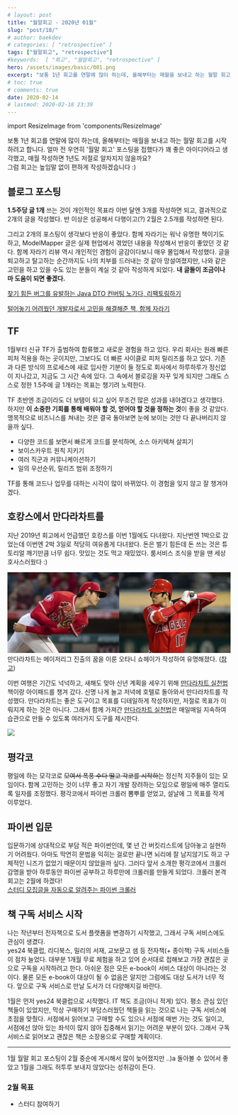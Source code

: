 ```yaml
---
# layout: post
title: "월말회고 - 2020년 01월"
slug: "post/18/"
# author: baekdev
# categories: [ "retrospective" ]
tags: ["월말회고", "retrospective"]
#keywords:  [ "회고", "월말회고", "retrospective" ]
hero: /assets/images/basic/001.png
excerpt: "보통 1년 회고를 연말에 많이 하는데, 올해부터는 매월을 보내고 하는 월말 회고를 시작하려고 합니다. 얼마 전 우연히 '월말 회고' 포스팅을 접했다가 꽤 좋은 아이디어라고 생각했고, 매월 작성하면 1년도 저절로 알차지지 않을까요?"
# toc: true
# comments: true
date: 2020-02-14
# lastmod: 2020-02-18 23:39
---
```


import ResizeImage from 'components/ResizeImage'

보통 1년 회고를 연말에 많이 하는데, 올해부터는 매월을 보내고 하는 월말 회고를 시작하려고 합니다. 얼마 전 우연히 '월말 회고' 포스팅을 접했다가 꽤 좋은 아이디어라고 생각했고, 매월 작성하면 1년도 저절로 알차지지 않을까요?  
그럼 회고는 높임말 없이 편하게 작성하겠습니다 :)

## 블로그 포스팅

**1.5주당 글 1개** 쓰는 것이 개인적인 목표라 이번 달엔 3개를 작성하면 되고, 결과적으로 2개의 글을 작성했다. 반 이상은 성공해서 다행이고(?) 2월은 2.5개를 작성하면 된다.

그리고 2개의 포스팅이 생각보다 반응이 좋았다. 함께 자라기는 워낙 유명한 책이기도 하고, ModelMapper 글은 실제 현업에서 겪었던 내용을 작성해서 반응이 좋았던 것 같다. 함께 자라기 리뷰 역시 개인적인 경험이 글감이다보니 매우 몰입해서 작성했다. 글을 퇴고하고 탈고하는 순간까지도 나의 치부를 드러내는 것 같아 망설여졌지만, 나와 같은 고민을 하고 있을 수도 있는 분들이 계실 것 같아 작성하게 되었다. **내 글들이 조금이나마 도움이 되면 좋겠다.**

<a href="/post/15/" target="_blank"><ResizeImage src="/assets/images/post/2020/2020_015.png" width="300px;" alt="찾기 힘든 버그를 유발하는 Java DTO 컨버팅 노가다, 리팩토링하기" /> 찾기 힘든 버그를 유발하는 Java DTO 컨버팅 노가다, 리팩토링하기</a>

<a href="/post/15/" target="_blank"><ResizeImage src="/assets/images/post/2020/2020_016.png" width="300px;" alt="털어놓기 어려웠던 개발자로서 고민을 해결해준 책, 함께 자라기" /> 털어놓기 어려웠던 개발자로서 고민을 해결해준 책, 함께 자라기</a>

## TF

1월부터 신규 TF가 출범하여 합류했고 새로운 경험을 하고 있다. 우리 회사는 원래 빠른 피처 적용을 하는 곳이지만, 그보다도 더 빠른 사이클로 피처 릴리즈를 하고 있다. 기존과 다른 방식의 프로세스에 새로 입사한 기분이 들 정도로 회사에서 하루하루가 정신없이 지나갔고, 지금도 그 시간 속에 있다. 그 속에서 블로깅을 자꾸 잊게 되지만 그래도 스스로 정한 1.5주에 글 1개라는 목표는 챙기려 노력한다.

TF 초반엔 조금이라도 더 보탬이 되고 싶어 무조건 많은 성과를 내야겠다고 생각했다. 하지만 **이 소중한 기회를 통해 배워야 할 것, 얻어야 할 것을 정하는 것**이 좋을 것 같았다. 맹목적으로 비즈니스를 쳐내는 것은 결국 돌아보면 눈에 보이는 것만 다 끝나버리지 않을까 싶다.

- 다양한 코드를 보면서 빠르게 코드를 분석하며, 소스 아키텍쳐 살피기
- 보이스카우트 원칙 지키기
- 여러 직군과 커뮤니케이션하기
- 일의 우선순위, 릴리즈 범위 조정하기

TF를 통해 코드나 업무를 대하는 시각이 많이 바뀌었다. 이 경험을 잊지 않고 잘 챙겨야겠다.

## 호캉스에서 만다라차트를

지난 2019년 회고에서 언급했던 호캉스를 이번 1월에도 다녀왔다. 지난번엔 1박으로 갔었는데 이번엔 2박 3일로 적당히 여유롭게 다녀왔다. 돈은 벌기 힘든데 돈 쓰는 것은 튜토리얼 깨기만큼 너무 쉽다. 맛있는 것도 먹고 재밌었다. 룸서비스 조식을 받을 땐 세상 호사스러웠다 :)

![오타니 쇼헤이](/assets/images/post/2020/2020_018_001.jpg)  
만다라차트는 메이저리그 진출의 꿈을 이룬 오타니 쇼헤이가 작성하여 유명해졌다. (<a href="https://m.post.naver.com/viewer/postView.nhn?volumeNo=27240187" target="_blank">참고</a>)

이번 여행은 기간도 넉넉하고, 새해도 맞아 신년 계획을 세우기 위해 <a href="https://coupa.ng/bpa4d5" target="_blank">만다라차트 실천법</a> 책이랑 아이패드를 챙겨 갔다. 신명 나게 놀고 저녁에 호텔로 돌아와서 만다라차트를 작성했다. 만다라차트는 좋은 도구이고 목표를 디테일하게 작성하지만, 저절로 목표가 이뤄지게 하는 것은 아니다. 그래서 함께 가져간 <a href="https://coupa.ng/bpa4d5" target="_blank">만다라차트 실천법</a>은 매일매일 지속하여 습관으로 만들 수 있도록 여러가지 도구를 제시한다.

![](https://image.aladin.co.kr/product/15091/45/cover500/s372534583_1.jpg)

## 평각코

평일에 하는 모각코로 ~~모여서 폭풍 수다 떨고 각코를 시작하는~~ 정신적 지주들이 있는 모임이다. 함께 고민하는 것이 너무 좋고 자기 개발 장려하는 모임으로 평일에 매주 열리도록 일자를 조정했다. 평각코에서 파이썬 크롤러 뽐뿌를 얻었고, 설날에 그 목표를 작게 이루었다.

## 파이썬 입문

입문하기에 상대적으로 부담 적은 파이썬인데, 몇 년 간 버킷리스트에 담아놓고 실현하기 어려웠다. 아마도 막연히 문법을 익히는 걸로만 끝나면 뇌리에 잘 남지않기도 하고 구체적인 니즈가 없었기 때문이지 않았을까 싶다. 그러다 앞서 소개한 평각코에서 크롤러 감명을 받아 하루동안 파이썬 공부하고 하루만에 크롤러를 만들게 되었다. 크롤러 본격 회고는 2월에 하겠다!  
<a href="https://github.com/baekdev/crawler-study-gathering" target="_blank">스터디 모집글을 자동으로 알려주는 파이썬 크롤러</a>

## 책 구독 서비스 시작

나는 작년부터 전자책으로 도서 플랫폼을 변경하기 시작했고, 그래서 구독 서비스에도 관심이 생겼다.  
yes24 북클럽, 리디북스, 밀리의 서재, 교보문고 샘 등 전자책(+ 종이책) 구독 서비스들이 점차 늘었다. 대부분 1개월 무료 체험을 하고 있어 순서대로 접해보고 가장 괜찮은 곳으로 구독을 시작하려고 한다. 아쉬운 점은 모든 e-book이 서비스 대상이 아니라는 것이다. 물론 모든 e-book이 대상이 될 수 없음은 알지만 그럼에도 대상 도서가 너무 적다. 앞으로 구독 서비스로 만날 도서가 더 다양해지길 바란다.

1월은 먼저 yes24 북클럽으로 시작했다. IT 책도 조금(아니 적게) 있다. 평소 관심 있던 책들이 있었지만, 막상 구매하기 부담스러웠던 책들을 읽는 것으로 나는 구독 서비스에 초점을 맞췄다. 서점에서 읽어보고 구매할 수도 있으나 서점에 매번 가는 것도 일이고, 서점에선 앉아 있는 좌석이 많지 않아 집중해서 읽기는 어려운 부분이 있다. 그래서 구독 서비스로 읽어보고 괜찮은 책은 소장용으로 구매할 계획이다.

---

1월 월말 회고 포스팅이 2월 중순에 게시해서 많이 늦어졌지만 ..)a 돌아볼 수 있어서 좋았고 1월을 그래도 허투루 보내지 않았다는 성취감이 든다.

### 2월 목표

- 스터디 참여하기
